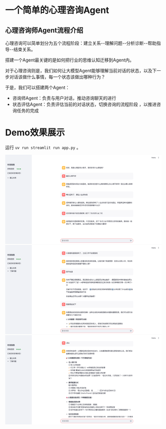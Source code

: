# 一个简单的心理咨询Agent

## 心理咨询师Agent流程介绍

心理咨询可以简单划分为五个流程阶段：建立关系--理解问题--分析诊断--帮助指导--结束关系。

搭建一个Agent最关键的是如何把行业的思维认知迁移到Agent内。

对于心理咨询则是，我们如何让大模型Agent能够理解当前对话的状态，以及下一步对话该做什么事情，每一个状态该做出哪种行为？

于是，我们可以搭建两个Agent：

- 咨询师Agent：负责与用户对话，推动咨询聊天的进行
- 状态评估Agent：负责评估当前的对话状态，切换咨询的流程阶段 ，以推进咨询任务的完成

# Demo效果展示

运行 `uv run streamlit run app.py` 。

![screenshot1](imgs/img1.png)
![screenshot2](imgs/img2.png)
![screenshot3](imgs/img3.png)
